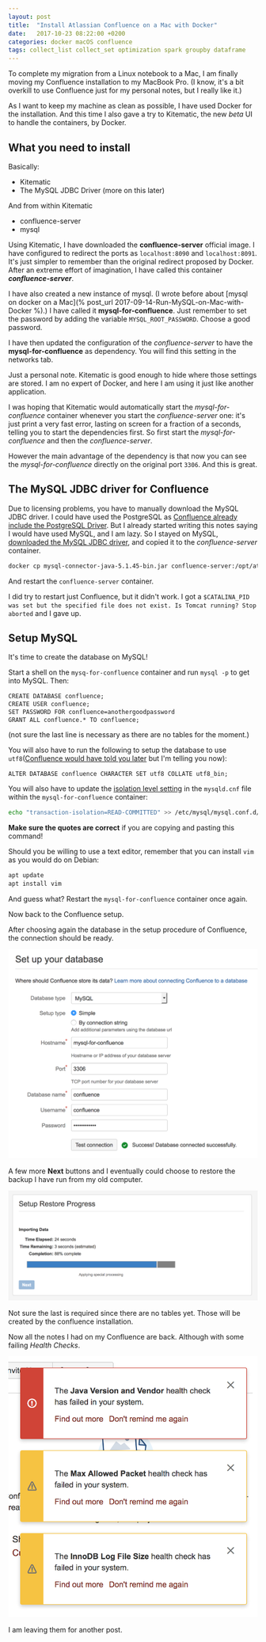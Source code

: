 ```yaml
---
layout: post
title:  "Install Atlassian Confluence on a Mac with Docker"
date:   2017-10-23 08:22:00 +0200
categories: docker macOS confluence
tags: collect_list collect_set optimization spark groupby dataframe
---
```


To complete my migration from a Linux notebook to a Mac, I am finally moving my Confluence installation to my MacBook Pro. (I know, it's a bit overkill to use Confluence just for my personal notes, but I really like it.)

As I want to keep my machine as clean as possible, I have used Docker for the installation. And this time I also gave a try to Kitematic, the new *beta* UI to handle the containers, by Docker.

## What you need to install

Basically:

* Kitematic
* The MySQL JDBC Driver (more on this later)

And from within Kitematic
* confluence-server
* mysql

Using Kitematic, I have downloaded the **confluence-server** official image. I have configured to redirect the ports as `localhost:8090` and `localhost:8091`. It's just simpler to remember than the original redirect proposed by Docker. After an extreme effort of imagination, I have called this container ***confluence-server***.

I have also created a new instance of mysql. (I wrote before about [mysql on docker on a Mac](% post_url 2017-09-14-Run-MySQL-on-Mac-with-Docker %).) I have called it **mysql-for-confluence**. Just remember to set the password by adding the variable `MYSQL_ROOT_PASSWORD`. Choose a good password. 

I have then updated the configuration of the *confluence-server* to have the **mysql-for-confluence** as dependency. You will find this setting in the networks tab.

Just a personal note. Kitematic is good enough to hide where those settings are stored. I am no expert of Docker, and here I am using it just like another application.

I was hoping that Kitematic would automatically start the *mysql-for-confluence* container whenever you start the *confluence-server* one: it's just print a very fast error, lasting on screen for a fraction of a seconds, telling you to start the dependencies first. So first start the *mysql-for-confluence* and then the *confluence-server*.

However the main advantage of the dependency is that now you can see the *mysql-for-confluence* directly on the original port `3306`. And this is great.

## The MySQL JDBC driver for Confluence

Due to licensing problems, you have to manually download the MySQL JDBC driver. I could have used the PostgreSQL as [Confluence already include the PostgreSQL Driver](https://confluence.atlassian.com/doc/database-jdbc-drivers-171742.html). But I already started writing this notes saying I would have used MySQL, and I am lazy. So I stayed on MySQL, [downloaded the MySQL JDBC driver](https://dev.mysql.com/downloads/connector/j/), and copied it to the *confluence-server* container.

```bash
docker cp mysql-connector-java-5.1.45-bin.jar confluence-server:/opt/atlassian/confluence/confluence/WEB-INF/lib
```

And restart the `confluence-server` container.

I did try to restart just Confluence, but it didn't work. I got a `$CATALINA_PID was set but the specified file does not exist. Is Tomcat running? Stop aborted` and I gave up.

## Setup MySQL

It's time to create the database on MySQL!

Start a shell on the `mysq-for-confluence` container and run `mysql -p` to get into MySQL. Then:

```mysql
CREATE DATABASE confluence;
CREATE USER confluence;
SET PASSWORD FOR confluence=anothergoodpassword
GRANT ALL confluence.* TO confluence;
```

(not sure the last line is necessary as there are no tables for the moment.)

You will also have to run the following to setup the database to use `utf8`([Confluence would have told you later](https://confluence.atlassian.com/kb/how-to-fix-the-collation-and-character-set-of-a-mysql-database-744326173.html) but I'm telling you now):

```mysql
ALTER DATABASE confluence CHARACTER SET utf8 COLLATE utf8_bin;
```

You will also have to update the [isolation level setting](https://confluence.atlassian.com/confkb/confluence-fails-to-start-and-throws-mysql-session-isolation-level-repeatable-read-is-no-longer-supported-error-241568536.html) in the `mysqld.cnf` file within the `mysql-for-confluence` container:

```bash
echo "transaction-isolation=READ-COMMITTED" >> /etc/mysql/mysql.conf.d/mysqld.cnf
```

**Make sure the quotes are correct** if you are copying and pasting this command!

Should you be willing to use a text editor, remember that you can install `vim` as you would do on Debian:

```bash
apt update
apt install vim
```

And guess what? Restart the `mysql-for-confluence` container once again.

Now back to the Confluence setup.

After choosing again the database in the setup procedure of Confluence, the connection should be ready.

![Settings to connect MySQL](/images/2018-01-28-setup-mysql-connection-success.png)

A few more **Next** buttons and I eventually could choose to restore the backup I have run from my old computer.

![Restoring the confluence backup](/images/2018-01-28-confluence-setup-restore-progress.png)

Not sure the last is required since there are no tables yet. Those will be created by the confluence installation.

Now all the notes I had on my Confluence are back. Although with some failing *Health Checks*.

![Confluence Failing Health Checks on Docker on Mac](/images/2018-01-28-confluence-health-checks-mac-docker.png)

I am leaving them for another post.
